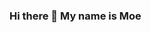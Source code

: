 ### Hi there 👋 My name is Moe

<!--
**moebachrouch/moebachrouch** is a ✨ _special_ ✨ repository because its `README.md` (this file) appears on your GitHub profile.

# I'm a 1<sup>st</sup> year Software Engineering student at [uOttawa]

* 👨‍💻 Programmer
* 🎹 Music producer

<img align="left" alt="LoudSoftware's Github Stats" src="https://github-readme-stats.vercel.app/api?username=moebachrouch&show_icons=true&hide_border=true" />

[uOttawa]: https://www.uottawa.ca/en
